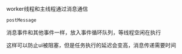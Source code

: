 worker线程和主线程通过消息通信

```javascript
postMessage
```

消息事件和其他事件一样，放入事件循环队列，等线程空闲在执行

这样可以防止ui被阻塞，但是任务执行的延迟会变高，消息传递需要时间

